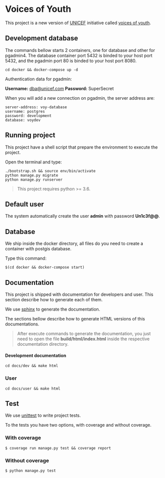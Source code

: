 Voices of Youth
===============

This project is a new version of [UNICEF](www.unicef.org) initiative called [voices of youth](http://www.voicesofyouth.org/).

Development database
--------------------

The commands bellow starts 2 containers, one for database and other for pgadmin4. The database container port 5432 is binded to your host port 5432, and the pgadmin port 80 is binded to your host port 8080.

```
cd docker && docker-compose up -d
```

Authentication data for pgadmin:

**Username:** dba@unicef.com
**Password:** SuperSecret

When you will add a new connection on pgadmin, the server address are: 
```
server-address: voy-database
username: postgres
password: development
database: voydev
```

Running project
---------------

This project have a shell script that prepare the environment to execute the project.

Open the terminal and type:
```
./bootstrap.sh && source env/bin/activate
python manage.py migrate
python manage.py runserver
```

> This project requires python >= 3.6.

Default user
------------
The system automatically create the user **admin** with password **Un1c3f@@**.

Database
--------

We ship inside the docker directory, all files do you need to create a container with postgis database.

Type this command:
```
$(cd docker && docker-compose start)
```

Documentation
-------------
This project is shipped with documentation for developers and user. This section describe how to generate each of them.

We use [sphinx](http://www.sphinx-doc.org/en/stable/) to generate the documentation.

The sections bellow describe how to generate HTML versions of this documentations.

> After execute commands to generate the documentation, you just need to open the file **build/html/index.html** inside the respective documentation directory.

#### Development documentation

```
cd docs/dev && make html
```

### User

```
cd docs/user && make html
```

Test
----
We use [unittest](https://docs.python.org/3/library/unittest.html) to write project tests.

To the tests you have two options, with coverage and without coverage.

### With coverage

```
$ coverage run manage.py test && coverage report
```

### Without coverage

```
$ python manage.py test
```
